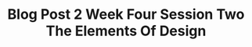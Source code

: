 ---
title: Blog Post 2 Week Four Session Two The Elements Of Design
published_at: 2024-04-13
disable_html_sanitization: true
---